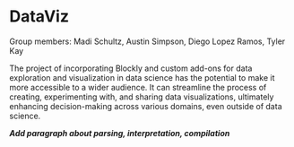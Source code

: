 # DataViz

Group members: Madi Schultz, Austin Simpson, Diego Lopez Ramos, Tyler Kay

The project of incorporating Blockly and custom add-ons for data exploration and visualization in data science has the potential to make it more accessible to a wider audience. It can streamline the process of creating, experimenting with, and sharing data visualizations, ultimately enhancing decision-making across various domains, even outside of data science.

***Add paragraph about parsing, interpretation, compilation***